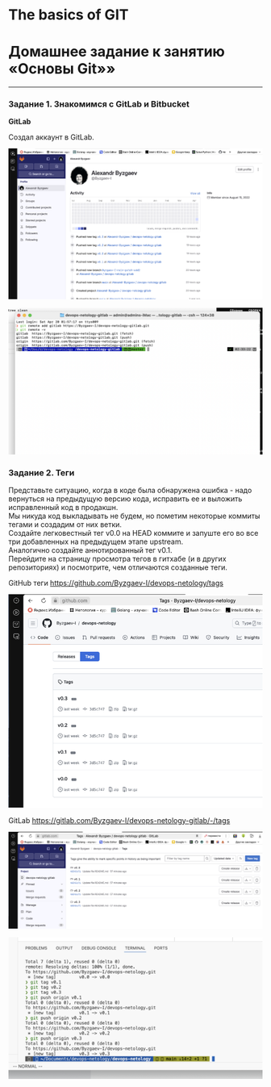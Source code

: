 # The basics of GIT

# **Домашнее задание к занятию «Основы Git»»**

---

### Задание 1. Знакомимся с GitLab и Bitbucket

**GitLab**  

Создал аккаунт в GitLab.

![image](https://github.com/Byzgaev-I/The-basics-of-GIT/blob/main/1.png)

![image](https://github.com/Byzgaev-I/The-basics-of-GIT/blob/main/2.png)

### Задание 2. Теги

Представьте ситуацию, когда в коде была обнаружена ошибка - надо вернуться на предыдущую версию кода, исправить ее и выложить исправленный код в продакшн.   
Мы никуда код выкладывать не будем, но пометим некоторые коммиты тегами и создадим от них ветки.  
Создайте легковестный тег v0.0 на HEAD коммите и запуште его во все три добавленных на предыдущем этапе upstream.  
Аналогично создайте аннотированный тег v0.1.  
Перейдите на страницу просмотра тегов в гитхабе (и в других репозиториях) и посмотрите, чем отличаются созданные теги.  

GitHub теги https://github.com/Byzgaev-I/devops-netology/tags

![image](https://github.com/Byzgaev-I/The-basics-of-GIT/blob/main/3%20GitHub.png)

GitLab https://gitlab.com/Byzgaev-I/devops-netology-gitlab/-/tags

![image](https://github.com/Byzgaev-I/The-basics-of-GIT/blob/main/4GitLab.png)


![image](https://github.com/Byzgaev-I/The-basics-of-GIT/blob/main/5.png)
